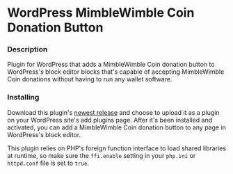 # WordPress MimbleWimble Coin Donation Button

### Description
Plugin for WordPress that adds a MimbleWimble Coin donation button to WordPress's block editor blocks that's capable of accepting MimbleWimble Coin donations without having to run any wallet software.

### Installing
Download this plugin's [newest release](https://github.com/NicolasFlamel1/WordPress-MimbleWimble-Coin-Donation-Button/releases) and choose to upload it as a plugin on your WordPress site's add plugins page. After it's been installed and activated, you can add a MimbleWimble Coin donation button to any page in WordPress's block editor.

This plugin relies on PHP's foreign function interface to load shared libraries at runtime, so make sure the `ffi.enable` setting in your `php.ini` or `httpd.conf` file is set to `true`.
